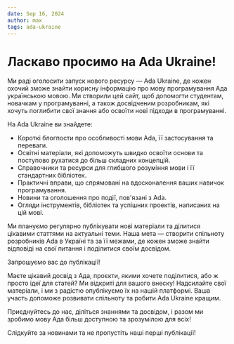 ```yaml
---
date: Sep 16, 2024
author: max
tags: ada-ukraine
---
```


# Ласкаво просимо на Ada Ukraine!

Ми раді оголосити запуск нового ресурсу — Ada Ukraine, де кожен охочий
зможе знайти корисну інформацію про мову програмування Ада українською мовою.
Ми створили цей сайт, щоб допомогти студентам, новачкам у програмуванні,
а також досвідченим розробникам, які хочуть поглибити свої знання або 
освоїти нові підходи в програмуванні.

На Ada Ukraine ви знайдете:

 - Короткі блогпости про особливості мови Ada, її застосування та переваги.
 - Освітні матеріали, які допоможуть швидко освоїти основи та поступово
   рухатися до більш складних концепцій.
 - Справочники та ресурси для глибшого розуміння мови і її стандартних
   бібліотек.
 - Практичні вправи, що спрямовані на вдосконалення ваших навичок
   програмування.
 - Новини та оголошення про події, пов'язані з Ada.
 - Огляди інструментів, бібліотек та успішних проектів, написаних
   на цій мові.

Ми плануємо регулярно публікувати нові матеріали та ділитися цікавими
статтями на актуальні теми. Наша мета — створити спільноту розробників
Ada в Україні та за її межами, де кожен зможе знайти відповіді на свої
питання і поділитися своїм досвідом.

Запрошуємо вас до публікації!

Маєте цікавий досвід з Ада, проєкти, якими хочете поділитися, або ж просто
ідеї для статей? Ми відкриті для вашого внеску! Надсилайте свої матеріали,
і ми з радістю опублікуємо їх на нашій платформі. Ваша участь допоможе
розвивати спільноту та робити Ada Ukraine кращим.

Приєднуйтесь до нас, діліться знаннями та досвідом, і разом ми зробимо мову
Ада більш доступною та зрозумілою для всіх!

Слідкуйте за новинами та не пропустіть наші перші публікації!


